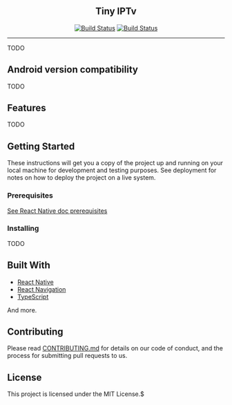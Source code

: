 <!-- <p align="center"><img src="./docs/logo.png" width="150" /></p> -->
<h2 align="center">Tiny IPTv</h2>
<p align="center">
    <a href="https://github.com/stephane-r/Tiny-IPTv/tags"><img src="https://travis-ci.org/google/clasp.svg?branch=master" alt="Build Status"></a>
    <a href="https://github.com/stephane-r/Tiny-IPTv/pulls"><img src="https://img.shields.io/badge/PRs-welcome-brightgreen.svg" alt="Build Status"></a>
</p>

<hr>

TODO

## Android version compatibility

TODO

## Features

TODO

## Getting Started

These instructions will get you a copy of the project up and running on your local machine for development and testing purposes. See deployment for notes on how to deploy the project on a live system.

### Prerequisites

[See React Native doc prerequisites](https://reactnative.dev/docs/getting-started#prerequisites)

### Installing

TODO

## Built With

- [React Native](https://facebook.github.io/react-native/)
- [React Navigation](https://reactnavigation.org/)
- [TypeScript](https://www.typescriptlang.org/)

And more.

## Contributing

Please read [CONTRIBUTING.md]() for details on our code of conduct, and the process for submitting pull requests to us.

## License

This project is licensed under the MIT License.$
